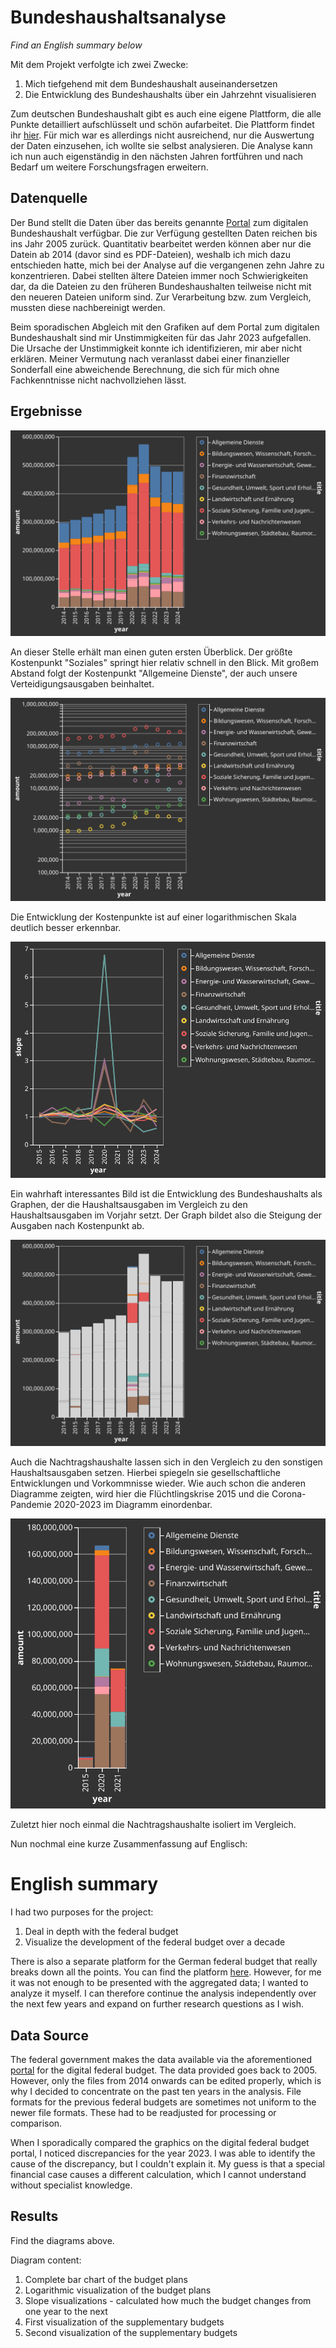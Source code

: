 # Bundeshaushaltsanalyse

*Find an English summary below*

Mit dem Projekt verfolgte ich zwei Zwecke: 
<ol>
  <li>Mich tiefgehend mit dem Bundeshaushalt auseinandersetzen</li>
  <li>Die Entwicklung des Bundeshaushalts über ein Jahrzehnt visualisieren</li>
</ol>

Zum deutschen Bundeshaushalt gibt es auch eine eigene Plattform, die alle Punkte detailliert aufschlüsselt und schön aufarbeitet. Die Plattform findet ihr [hier](https://www.bundeshaushalt.de/DE/Bundeshaushalt-digital/bundeshaushalt-digital.html). Für mich war es allerdings nicht ausreichend, nur die Auswertung der Daten einzusehen, ich wollte sie selbst analysieren. Die Analyse kann ich nun auch eigenständig in den nächsten Jahren fortführen und nach Bedarf um weitere Forschungsfragen erweitern. 

## Datenquelle

Der Bund stellt die Daten über das bereits genannte [Portal](https://www.bundeshaushalt.de/DE/Download-Portal/download-portal.html) zum digitalen Bundeshaushalt verfügbar. Die zur Verfügung gestellten Daten reichen bis ins Jahr 2005 zurück. Quantitativ bearbeitet werden können aber nur die Datein ab 2014 (davor sind es PDF-Dateien), weshalb ich mich dazu entschieden hatte, mich bei der Analyse auf die vergangenen zehn Jahre zu konzentrieren. Dabei stellten ältere Dateien immer noch Schwierigkeiten dar, da die Dateien zu den früheren Bundeshaushalten teilweise nicht mit den neueren Dateien uniform sind. Zur Verarbeitung bzw. zum Vergleich, mussten diese nachbereinigt werden. 

Beim sporadischen Abgleich mit den Grafiken auf dem Portal zum digitalen Bundeshaushalt sind mir Unstimmigkeiten für das Jahr 2023 aufgefallen. Die Ursache der Unstimmigkeit konnte ich identifizieren, mir aber nicht erklären. Meiner Vermutung nach veranlasst dabei einer finanzieller Sonderfall eine abweichende Berechnung, die sich für mich ohne Fachkenntnisse nicht nachvollziehen lässt. 

## Ergebnisse

![Entwicklung als Balkendiagramm](/output_data/visualisierungen/complete_bar.svg)

An dieser Stelle erhält man einen guten ersten Überblick. Der größte Kostenpunkt "Soziales" springt hier relativ schnell in den Blick. Mit großem Abstand folgt der Kostenpunkt "Allgemeine Dienste", der auch unsere Verteidigungsausgaben beinhaltet.

![Logarithmische Skala zur Entwicklung des Bundeshaushalts](/output_data/visualisierungen/complete_logarithmic.svg)

Die Entwicklung der Kostenpunkte ist auf einer logarithmischen Skala deutlich besser erkennbar.

![Steigung der Entwickung des Bundeshaushalts](/output_data/visualisierungen/slope.svg)

Ein wahrhaft interessantes Bild ist die Entwicklung des Bundeshaushalts als Graphen, der die Haushaltsausgaben im Vergleich zu den Haushaltsausgaben im Vorjahr setzt. Der Graph bildet also die Steigung der Ausgaben nach Kostenpunkt ab.

![Nachtragshaushalte](/output_data/visualisierungen/integrated_supp.svg)

Auch die Nachtragshaushalte lassen sich in den Vergleich zu den sonstigen Haushaltsausgaben setzen. Hierbei spiegeln sie gesellschaftliche Entwicklungen und Vorkommnisse wieder. Wie auch schon die anderen Diagramme zeigten, wird hier die Flüchtlingskrise 2015 und die Corona-Pandemie 2020-2023 im Diagramm einordenbar.

![Nachtragshaushalte isoliert](/output_data/visualisierungen/supp_individual.svg)

Zuletzt hier noch einmal die Nachtragshaushalte isoliert im Vergleich. 

Nun nochmal eine kurze Zusammenfassung auf Englisch:

# English summary

I had two purposes for the project:
<ol>
  <li>Deal in depth with the federal budget</li>
  <li>Visualize the development of the federal budget over a decade</li>
</ol>

There is also a separate platform for the German federal budget that really breaks down all the points. You can find the platform [here](https://www.bundeshaushalt.de/DE/Bundeshaushalt-digital/bundeshaushalt-digital.html). However, for me it was not enough to be presented with the aggregated data; I wanted to analyze it myself. I can therefore continue the analysis independently over the next few years and expand on further research questions as I wish.

## Data Source

The federal government makes the data available via the aforementioned [portal](https://www.bundeshaushalt.de/DE/Download-Portal/download-portal.html) for the digital federal budget. The data provided goes back to 2005. However, only the files from 2014 onwards can be edited properly, which is why I decided to concentrate on the past ten years in the analysis. File formats for the previous federal budgets are sometimes not uniform to the newer file formats. These had to be readjusted for processing or comparison.

When I sporadically compared the graphics on the digital federal budget portal, I noticed discrepancies for the year 2023. I was able to identify the cause of the discrepancy, but I couldn't explain it. My guess is that a special financial case causes a different calculation, which I cannot understand without specialist knowledge.

## Results

Find the diagrams above.

Diagram content:
<ol>
  <li>Complete bar chart of the budget plans</li>
  <li>Logarithmic visualization of the budget plans</li>
  <li>Slope visualizations - calculated how much the budget changes from one year to the next</li>
  <li>First visualization of the supplementary budgets</li>
  <li>Second visualization of the supplementary budgets</li>
</ol>